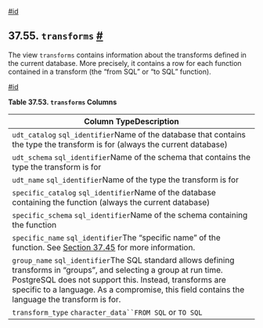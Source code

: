 [#id](#INFOSCHEMA-TRANSFORMS)

## 37.55. `transforms` [#](#INFOSCHEMA-TRANSFORMS)

The view `transforms` contains information about the transforms defined in the current database. More precisely, it contains a row for each function contained in a transform (the “from SQL” or “to SQL” function).

[#id](#id-1.7.6.59.3)

**Table 37.53. `transforms` Columns**

| Column TypeDescription                                                                                                                                                                                                                                                             |
| ---------------------------------------------------------------------------------------------------------------------------------------------------------------------------------------------------------------------------------------------------------------------------------- |
| `udt_catalog` `sql_identifier`Name of the database that contains the type the transform is for (always the current database)                                                                                                                                                       |
| `udt_schema` `sql_identifier`Name of the schema that contains the type the transform is for                                                                                                                                                                                        |
| `udt_name` `sql_identifier`Name of the type the transform is for                                                                                                                                                                                                                   |
| `specific_catalog` `sql_identifier`Name of the database containing the function (always the current database)                                                                                                                                                                      |
| `specific_schema` `sql_identifier`Name of the schema containing the function                                                                                                                                                                                                       |
| `specific_name` `sql_identifier`The “specific name” of the function. See [Section 37.45](infoschema-routines) for more information.                                                                                                                                                |
| `group_name` `sql_identifier`The SQL standard allows defining transforms in “groups”, and selecting a group at run time. PostgreSQL does not support this. Instead, transforms are specific to a language. As a compromise, this field contains the language the transform is for. |
| `transform_type` `character_data``FROM SQL` or `TO SQL`                                                                                                                                                                                                                            |
